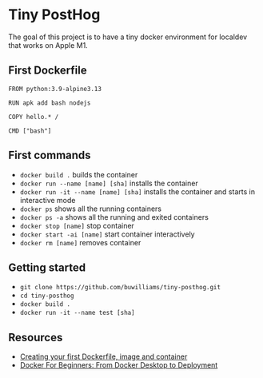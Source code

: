 # Tiny PostHog

The goal of this project is to have a tiny docker environment for localdev that works on Apple M1.

## First Dockerfile

```docker
FROM python:3.9-alpine3.13

RUN apk add bash nodejs

COPY hello.* /

CMD ["bash"]
```

## First commands

 - `docker build .` builds the container
 - `docker run --name [name] [sha]` installs the container
 - `docker run -it --name [name] [sha]` installs the container and starts in interactive mode
 - `docker ps` shows all the running containers
 - `docker ps -a` shows all the running and exited containers
 - `docker stop [name]` stop container
 - `docker start -ai [name]` start container interactively
 - `docker rm [name]` removes container

## Getting started

- `git clone https://github.com/buwilliams/tiny-posthog.git`
- `cd tiny-posthog`
- `docker build .`
- `docker run -it --name test [sha]`

 ## Resources

 - [Creating your first Dockerfile, image and container](https://www.youtube.com/watch?v=hnxI-K10auY)
 - [Docker For Beginners: From Docker Desktop to Deployment](https://www.youtube.com/watch?v=i7ABlHngi1Q)
